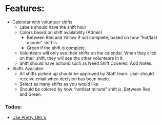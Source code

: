 # Features:
- Calendar with volunteer shifts
  - Labels should have the shift hour
  - Colors based on shift availability (Admin)
    - Between Red and Yellow if not complete, based on how “hot/last minute” shift is.
    - Green if the shift is complete.
  - Volunteers will only see their shifts on the calendar. When they click on their shift, they will see the other volunteers in it.
  - Shift should have actions such as Need Shift Covered, Add Notes.
- Shifts Available
  - All shifts picked up should be approved by Staff team. User should receive email when decision has been made.
  - Select as many shifts as you would like.
  - Should be colored by how “hot/last minute” shift is. Between Red and Green.

### Todos:
- [Use Pretty URL's](https://scotch.io/quick-tips/pretty-urls-in-angularjs-removing-the-hashtag)
